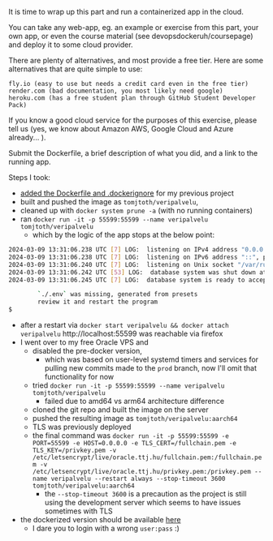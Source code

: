 It is time to wrap up this part and run a containerized app in the cloud.

You can take any web-app, eg. an example or exercise from this part, your own app, or even the course material (see devopsdockeruh/coursepage) and deploy it to some cloud provider.

There are plenty of alternatives, and most provide a free tier. Here are some alternatives that are quite simple to use:

    fly.io (easy to use but needs a credit card even in the free tier)
    render.com (bad documentation, you most likely need google)
    heroku.com (has a free student plan through GitHub Student Developer Pack)

If you know a good cloud service for the purposes of this exercise, please tell us (yes, we know about Amazon AWS, Google Cloud and Azure already... ).

Submit the Dockerfile, a brief description of what you did, and a link to the running app.

Steps I took:

- [added the Dockerfile and .dockerignore](https://github.com/tomjtoth/verenluovutus-sovellus/commit/72adb71c10b75aeb43a72b6e4d2288769550ddae) for my previous project
- built and pushed the image as `tomjtoth/veripalvelu`, 
- cleaned up with `docker system prune -a` (with no running containers)
- ran `docker run -it -p 55599:55599 --name veripalvelu tomjtoth/veripalvelu`
    - which by the logic of the app stops at the below point:

```sh
2024-03-09 13:31:06.238 UTC [7] LOG:  listening on IPv4 address "0.0.0.0", port 5432
2024-03-09 13:31:06.238 UTC [7] LOG:  listening on IPv6 address "::", port 5432
2024-03-09 13:31:06.240 UTC [7] LOG:  listening on Unix socket "/var/run/postgresql/.s.PGSQL.5432"
2024-03-09 13:31:06.242 UTC [53] LOG:  database system was shut down at 2024-03-09 13:31:06 UTC
2024-03-09 13:31:06.245 UTC [7] LOG:  database system is ready to accept connections

        `./.env` was missing, generated from presets
        review it and restart the program
$
```

- after a restart via `docker start veripalvelu && docker attach veripalvelu` http://localhost:55599 was reachable via firefox
- I went over to my free Oracle VPS and 
    - disabled the pre-docker version, 
        - which was based on user-level systemd timers and services for pulling new commits made to the `prod` branch, now I'll omit that functionality for now
    - tried `docker run -it -p 55599:55599 --name veripalvelu tomjtoth/veripalvelu` 
        - failed due to amd64 vs arm64 architecture difference
    - cloned the git repo and built the image on the server
    - pushed the resulting image as `tomjtoth/veripalvelu:aarch64`
    - TLS was previously deployed
    - the final command was  `docker run -it -p 55599:55599 -e PORT=55599 -e HOST=0.0.0.0 -e TLS_CERT=/fullchain.pem -e TLS_KEY=/privkey.pem -v /etc/letsencrypt/live/oracle.ttj.hu/fullchain.pem:/fullchain.pem -v /etc/letsencrypt/live/oracle.ttj.hu/privkey.pem:/privkey.pem --name veripalvelu --restart always --stop-timeout 3600 tomjtoth/veripalvelu:aarch64`
        - the `--stop-timeout 3600` is a precaution as the project is still using the development server which seems to have issues sometimes with TLS
- the dockerized version should be available [here](https://apps.ttj.hu/veripalvelu)
    - I dare you to login with a wrong `user:pass` :)
